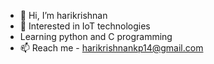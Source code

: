 - 👋 Hi, I’m harikrishnan
- 👀 Interested in IoT technologies
- Learning python and C programming
- 📫 Reach me - harikrishnankp14@gmail.com

<!---
Thelastblackpearl/Thelastblackpearl is a ✨ special ✨ repository because its `README.md` (this file) appears on your GitHub profile.
You can click the Preview link to take a look at your changes.
--->
